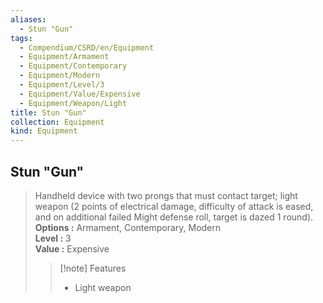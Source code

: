 ```yaml
---
aliases:
  - Stun "Gun"
tags:
  - Compendium/CSRD/en/Equipment
  - Equipment/Armament
  - Equipment/Contemporary
  - Equipment/Modern
  - Equipment/Level/3
  - Equipment/Value/Expensive
  - Equipment/Weapon/Light
title: Stun "Gun"
collection: Equipment
kind: Equipment
---
```

## Stun "Gun"  
  
>Handheld device with two prongs that must contact target; light weapon (2 points of electrical damage, difficulty of attack is eased, and on additional failed Might defense roll, target is dazed 1 round).  
> **Options :** Armament, Contemporary, Modern  
> **Level :** 3  
> **Value :** Expensive  
>>[!note] Features  
>> - Light weapon
